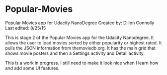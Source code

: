 # Popular-Movies
Popular Movies app for Udacity NanoDegree
Created by: Dillon Connolly
Last edited: 8/25/15

This is stage 2 of the Popular Movies app for the Udacity Nanodegree. It allows the user to load movies sorted by
either popularity or highest rated. It pulls the JSON information from themoviedb.org. It has the main grid that shows movie posters and then a Settings activity and Detail activity. 

This is a work in progress. I still need to make it look nice when I learn how and add some UI features. 
